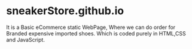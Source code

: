 # sneakerStore.github.io
It is a Basic eCommerce static WebPage, Where we can do order for Branded expensive imported shoes. Which is coded purely in HTML,CSS and JavaScript. 
